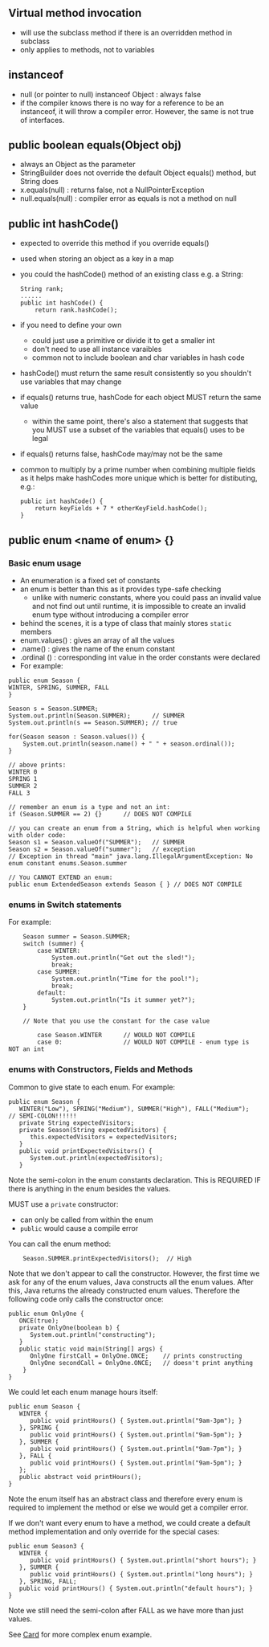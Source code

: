 ## Virtual method invocation

- will use the subclass method if there is an overridden method in subclass
- only applies to methods, not to variables

## instanceof

- null (or pointer to null) instanceof Object : always false
- if the compiler knows there is no way for a reference to be an instanceof, it will throw a compiler error. However, the same is not true of interfaces.


## public boolean equals(Object obj)

- always an Object as the parameter
- StringBuilder does not override the default Object equals() method, but String does
- x.equals(null) : returns false, not a NullPointerException
- null.equals(null) : compiler error as equals is not a method on null

## public int hashCode()

- expected to override this method if you override equals()
- used when storing an object as a key in a map
- you could the hashCode() method of an existing class e.g. a String:
    ```
    String rank;
    ......
    public int hashCode() {
        return rank.hashCode();
    ```
- if you need to define your own
    - could just use a primitive or divide it to get a smaller int
    - don't need to use all instance varaibles
    - common not to include boolean and char variables in hash code
    
- hashCode() must return the same result consistently so you shouldn't use variables that may change
- if equals() returns true, hashCode for each object MUST return the same value
    - within the same point, there's also a statement that suggests that you MUST use a subset of the variables that equals() uses to be legal
- if equals() returns false, hashCode may/may not be the same

- common to multiply by a prime number when combining multiple fields as it helps make hashCodes more unique which is better for distibuting, e.g.:
  ```
  public int hashCode() {
      return keyFields + 7 * otherKeyField.hashCode();
  }
  ```

## public enum \<name of enum> {}

### Basic enum usage

- An enumeration is a fixed set of constants
- an enum is better than this as it provides type-safe checking 
    - unlike with numeric constants, where you could pass an invalid value and not find out until runtime, it is impossible to create an invalid enum type without introducing a compiler error
- behind the scenes, it is a type of class that mainly stores `static` members
- enum.values() : gives an array of all the values
- <enum constant>.name() : gives the name of the enum constant
- <enum constant>.ordinal () : corresponding int value in the order constants were declared
- For example:
```
public enum Season {
WINTER, SPRING, SUMMER, FALL
}

Season s = Season.SUMMER;
System.out.println(Season.SUMMER);      // SUMMER
System.out.println(s == Season.SUMMER); // true

for(Season season : Season.values()) {
    System.out.println(season.name() + " " + season.ordinal());
}

// above prints:
WINTER 0
SPRING 1
SUMMER 2
FALL 3

// remember an enum is a type and not an int:
if (Season.SUMMER == 2) {}      // DOES NOT COMPILE

// you can create an enum from a String, which is helpful when working with older code:
Season s1 = Season.valueOf("SUMMER");   // SUMMER
Season s2 = Season.valueOf("summer");   // exception
// Exception in thread "main" java.lang.IllegalArgumentException: No enum constant enums.Season.summer

// You CANNOT EXTEND an enum:
public enum ExtendedSeason extends Season { } // DOES NOT COMPILE
```

### enums in Switch statements

For example:

```
    Season summer = Season.SUMMER;
    switch (summer) {
        case WINTER:
            System.out.println("Get out the sled!");
            break;
        case SUMMER:
            System.out.println("Time for the pool!");
            break;
        default:
            System.out.println("Is it summer yet?");
    }
    
    // Note that you use the constant for the case value
    
        case Season.WINTER      // WOULD NOT COMPILE
        case 0:                 // WOULD NOT COMPILE - enum type is NOT an int
```

### enums with Constructors, Fields and Methods

Common to give state to each enum. For example:

```
public enum Season {
   WINTER("Low"), SPRING("Medium"), SUMMER("High"), FALL("Medium");     // SEMI-COLON!!!!!!
   private String expectedVisitors;
   private Season(String expectedVisitors) {
      this.expectedVisitors = expectedVisitors;
   }
   public void printExpectedVisitors() {
      System.out.println(expectedVisitors);
   }
```
Note the semi-colon in the enum constants declaration. This is REQUIRED IF there is anything in the enum besides the values.

MUST use a `private` constructor:
- can only be called from within the enum
- `public` would cause a compile error

You can call the enum method:
```
    Season.SUMMER.printExpectedVisitors();  // High
```
Note that we don't appear to call the constructor. However, the first time we ask for any of the enum values, Java constructs all the enum values. After this, Java returns the already constructed enum values.
Therefore the following code only calls the constructor once:
```
public enum OnlyOne {
   ONCE(true);
   private OnlyOne(boolean b) {
      System.out.println("constructing");
   }
   public static void main(String[] args) {
      OnlyOne firstCall = OnlyOne.ONCE;    // prints constructing
      OnlyOne secondCall = OnlyOne.ONCE;   // doesn't print anything
    } 
}
```
We could let each enum manage hours itself:
```
public enum Season {
   WINTER {
      public void printHours() { System.out.println("9am-3pm"); }
   }, SPRING {
      public void printHours() { System.out.println("9am-5pm"); }
   }, SUMMER {
      public void printHours() { System.out.println("9am-7pm"); }
   }, FALL {
      public void printHours() { System.out.println("9am-5pm"); }
   };
   public abstract void printHours();
}
```
Note the enum itself has an abstract class and therefore every enum is required to implement the method or else we would get a compiler error.

If we don't want every enum to have a method, we could create a default method implementation and only override for the special cases:
```
public enum Season3 {
   WINTER {
      public void printHours() { System.out.println("short hours"); }
   }, SUMMER {
      public void printHours() { System.out.println("long hours"); }
   }, SPRING, FALL;
   public void printHours() { System.out.println("default hours"); }
}
```
Note we still need the semi-colon after FALL as we have more than just values.

See [Card](Card.java) for more complex enum example.